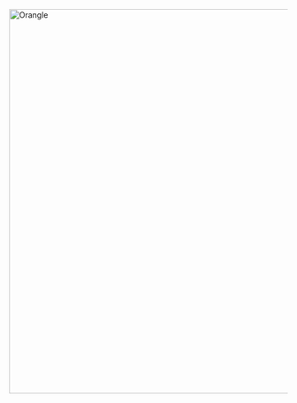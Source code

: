 <img width="3322" height="696" alt="Orangle" src="https://github.com/user-attachments/assets/87bbfb75-f1a5-454d-87b6-1ea49c83b8ca" />
